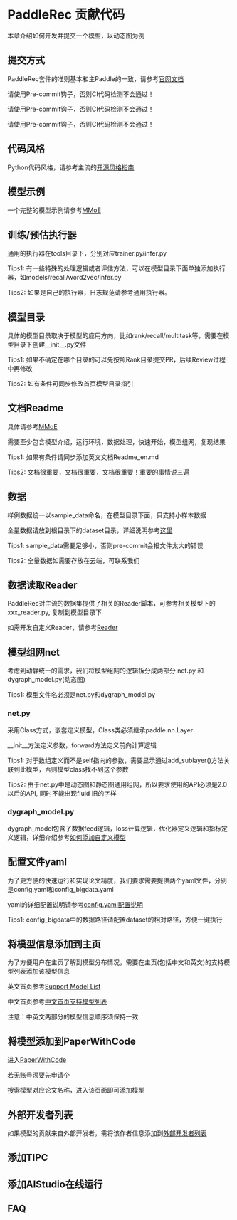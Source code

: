 # PaddleRec 贡献代码

本章介绍如何开发并提交一个模型，以动态图为例

## 提交方式

PaddleRec套件的准则基本和主Paddle的一致，请参考[官网文档](https://www.paddlepaddle.org.cn/documentation/docs/zh/guides/10_contribution/local_dev_guide_cn.html)

请使用Pre-commit钩子，否则CI代码检测不会通过！

请使用Pre-commit钩子，否则CI代码检测不会通过！

请使用Pre-commit钩子，否则CI代码检测不会通过！

## 代码风格

Python代码风格，请参考主流的[开源风格指南](https://zh-google-styleguide.readthedocs.io/en/latest/google-python-styleguide/python_style_rules/)

## 模型示例

一个完整的模型示例请参考[MMoE](https://github.com/PaddlePaddle/PaddleRec/tree/master/models/multitask/mmoe)

## 训练/预估执行器

通用的执行器在tools目录下，分别对应trainer.py/infer.py

Tips1: 有一些特殊的处理逻辑或者评估方法，可以在模型目录下面单独添加执行器，如models/recall/word2vec/infer.py

Tips2: 如果是自己的执行器，日志规范请参考通用执行器。

## 模型目录

具体的模型目录取决于模型的应用方向，比如rank/recall/multitask等，需要在模型目录下创建__init__.py文件

Tips1: 如果不确定在哪个目录的可以先按照Rank目录提交PR，后续Review过程中再修改

Tips2: 如有条件可同步修改首页模型目录指引

## 文档Readme

具体请参考[MMoE](https://github.com/PaddlePaddle/PaddleRec/tree/master/models/multitask/mmoe/README.md)

需要至少包含模型介绍，运行环境，数据处理，快速开始，模型组网，复现结果

Tips1: 如果有条件请同步添加英文文档Readme_en.md

Tips2: 文档很重要，文档很重要，文档很重要！重要的事情说三遍

## 数据

样例数据统一以sample_data命名，在模型目录下面，只支持小样本数据

全量数据请放到根目录下的dataset目录，详细说明参考[这里](https://github.com/PaddlePaddle/PaddleRec/tree/master/datasets)

Tips1: sample_data需要足够小，否则pre-commit会报文件太大的错误

Tips2: 全量数据如需要存放在云端，可联系我们

## 数据读取Reader

PaddleRec对主流的数据集提供了相关的Reader脚本，可参考相关模型下的xxx_reader.py, 复制到模型目录下

如需开发自定义Reader，请参考[Reader](https://github.com/PaddlePaddle/PaddleRec/blob/master/doc/custom_reader.md)

## 模型组网net

考虑到动静统一的需求，我们将模型组网的逻辑拆分成两部分 net.py 和 dygraph_model.py(动态图)

Tips1: 模型文件名必须是net.py和dygraph_model.py

### net.py

采用Class方式，嵌套定义模型，Class类必须继承paddle.nn.Layer

__init__方法定义参数，forward方法定义前向计算逻辑

Tips1: 对于数组定义而不是self指向的参数，需要显示通过add_sublayer()方法关联到此模型，否则模型class找不到这个参数

Tips2: 由于net.py中是动态图和静态图通用组网，所以要求使用的API必须是2.0以后的API, 同时不能出现fluid 旧的字样

### dygraph_model.py

dygraph_model包含了数据feed逻辑，loss计算逻辑，优化器定义逻辑和指标定义逻辑，详细介绍参考[如何添加自定义模型](https://github.com/PaddlePaddle/PaddleRec/blob/master/doc/model_develop.md)


## 配置文件yaml

为了更方便的快速运行和实现论文精度，我们要求需要提供两个yaml文件，分别是config.yaml和config_bigdata.yaml

yaml的详细配置说明请参考[config.yaml配置说明](https://github.com/PaddlePaddle/PaddleRec/blob/master/doc/yaml.md)

Tips1: config_bigdata中的数据路径请配置dataset的相对路径，方便一键执行

## 将模型信息添加到主页
为了方便用户在主页了解到模型分布情况，需要在主页(包括中文和英文)的支持模型列表添加该模型信息

英文首页参考[Support Model List](https://github.com/PaddlePaddle/PaddleRec#support-model-list)

中文首页参考[中文首页支持模型列表](https://github.com/PaddlePaddle/PaddleRec/blob/master/README_CN.md#%E6%94%AF%E6%8C%81%E6%A8%A1%E5%9E%8B%E5%88%97%E8%A1%A8)

注意：中英文两部分的模型信息顺序须保持一致

## 将模型添加到PaperWithCode
进入[PaperWithCode](https://paperswithcode.com/)

若无账号须要先申请个

搜索模型对应论文名称，进入该页面即可添加模型

## 外部开发者列表
如果模型的贡献来自外部开发者，需将该作者信息添加到[外部开发者列表](../contributor.md)

## 添加TIPC

## 添加AIStudio在线运行

## FAQ
